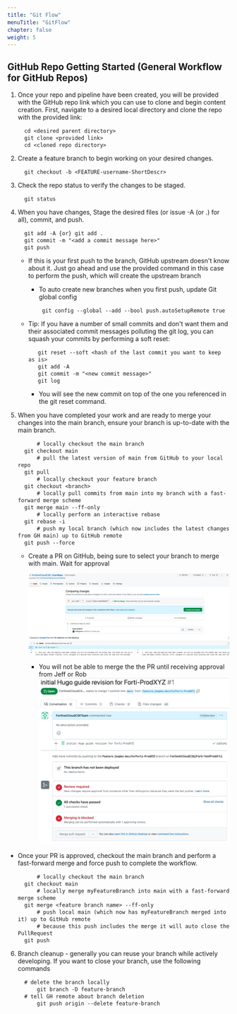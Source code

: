```yaml
---
title: "Git Flow"
menuTitle: "GitFlow"
chapter: false
weight: 5
---
```


## GitHub Repo Getting Started (General Workflow for GitHub Repos)

1.  Once your repo and pipeline have been created, you will be provided with the GitHub repo link which you can use to clone and begin content creation. First, navigate to a desired local directory and clone the repo with the provided link:

      ```shell
        cd <desired parent directory>
        git clone <provided link>
        cd <cloned repo directory>
      ```
2. Create a feature branch to begin working on your desired changes.

      ```shell
        git checkout -b <FEATURE-username-ShortDescr>
      ```

3. Check the repo status to verify the changes to be staged.

      ```shell
        git status
      ```

4. When you have changes, Stage the desired files (or issue -A (or .) for all), commit, and push.

      ```shell
        git add -A {or} git add .
        git commit -m "<add a commit message here>"
        git push
      ```
   
   - If this is your first push to the branch, GitHub upstream doesn't know about it.  Just go ahead and use the provided command in this case to perform the push, which will create the upstream branch
       - To auto create new branches when you first push, update Git global config 

         ```shell
          git config --global --add --bool push.autoSetupRemote true
         ```
         
   - Tip: If you have a number of small commits and don't want them and their associated commit messages polluting the git log, you can squash your commits by performing a soft reset:
       
     ```shell
        git reset --soft <hash of the last commit you want to keep as is>
        git add -A
        git commit -m "<new commit message>"
        git log
     ```
       - You will see the new commit on top of the one you referenced in the git reset command.

5. When you have completed your work and are ready to merge your changes into the main branch, ensure your branch is up-to-date with the main branch.

      ```shell 
            # locally checkout the main branch
        git checkout main
            # pull the latest version of main from GitHub to your local repo 
        git pull
            # locally checkout your feature branch
        git checkout <branch>
            # locally pull commits from main into my branch with a fast-forward merge scheme
        git merge main --ff-only
            # locally perform an interactive rebase
        git rebase -i 
            # push my local branch (which now includes the latest changes from GH main) up to GitHub remote
        git push --force
      ``` 

   - Create a PR on GitHub, being sure to select your branch to merge with main. Wait for approval
   
       ![PRScreenshot](GH-PR.jpg)
     - You will not be able to merge the the PR until receiving approval from Jeff or Rob
       ![PRmergeblock](PR-mergeblocked.jpg)
  - Once your PR is approved, checkout the main branch and perform a fast-forward merge and force push to complete the workflow.
  
      ```shell 
            # locally checkout the main branch
        git checkout main
            # locally merge myFeatureBranch into main with a fast-forward merge scheme
        git merge <feature branch name> --ff-only
            # push local main (which now has myFeatureBranch merged into it) up to GitHub remote  
            # because this push includes the merge it will auto close the PullRequest
        git push
      ```
    
6. Branch cleanup - generally you can reuse your branch while actively developing.  If you want to close your branch, use the following commands
    ```shell
      # delete the branch locally 
          git branch -D feature-branch
      # tell GH remote about branch deletion
          git push origin --delete feature-branch
   ``` 

